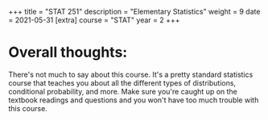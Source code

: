 +++
title = "STAT 251"
description = "Elementary Statistics"
weight = 9
date = 2021-05-31
[extra]
course = "STAT"
year = 2
+++

# Overall thoughts: 
There's not much to say about this course. It's a pretty standard statistics course that teaches you about all the different types of distributions, conditional probability, and more. Make sure you're caught up on the textbook readings and questions and you won't have too much trouble with this course.
